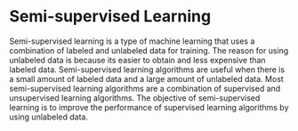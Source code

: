 # Semi-supervised Learning

Semi-supervised learning is a type of machine learning that uses a combination of labeled and unlabeled data for training. The reason for using unlabeled data is because its easier to obtain and less expensive than labeled data. Semi-supervised learning algorithms are useful when there is a small amount of labeled data and a large amount of unlabeled data. Most semi-supervised learning algorithms are a combination of supervised and unsupervised learning algorithms. The objective of semi-supervised learning is to improve the performance of supervised learning algorithms by using unlabeled data.
